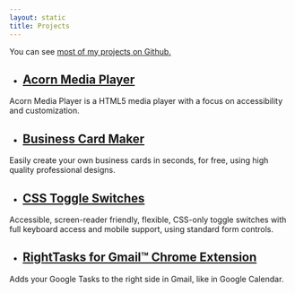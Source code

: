 ```yaml
---
layout: static
title: Projects
---
```


<div class="notice">
You can see <a href="https://github.com/ghinda">most of my projects on Github.</a>
</div>

* ## [Acorn Media Player](http://ghinda.net/acornmediaplayer/)
Acorn Media Player is a HTML5 media player with a focus on accessibility and customization.

* ## [Business Card Maker](http://bizcardmaker.com/)
Easily create your own business cards in seconds, for free, using high quality professional designs.

* ## [CSS Toggle Switches](http://ghinda.net/css-toggle-switch/)
Accessible, screen-reader friendly, flexible, CSS-only toggle switches with full keyboard access and mobile support, using standard form controls.

* ## [RightTasks for Gmail™ Chrome Extension](https://chrome.google.com/webstore/detail/righttasks-for-gmail/hgniockidojcaaolfcbbkaaakbjdebpe)
Adds your Google Tasks to the right side in Gmail, like in Google Calendar.
